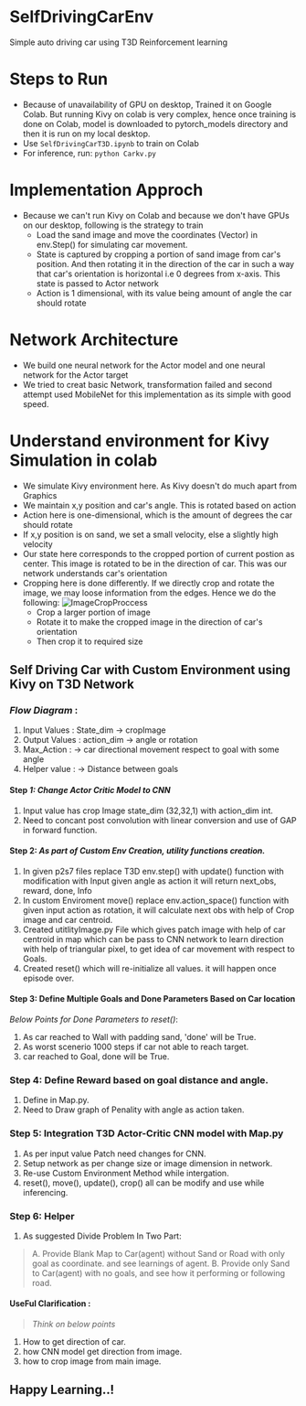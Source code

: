 #  SelfDrivingCarEnv
Simple auto driving car using T3D Reinforcement learning

# Steps to Run
* Because of unavailability of GPU on desktop, Trained it on Google Colab. But running Kivy on colab is very complex, hence once training is done on Colab, model is downloaded to pytorch_models directory and then it is run on my local desktop.
* Use `SelfDrivingCarT3D.ipynb` to train on Colab
* For inference, run: `python Carkv.py`

# Implementation Approch 
* Because we can't run Kivy on Colab and because we don't have GPUs on our desktop, following is the strategy to train
  * Load the sand image and move the coordinates (Vector) in env.Step() for simulating car movement.
  * State is captured by cropping a portion of sand image from car's position. And then rotating it in the direction of the car in such a way that car's orientation is horizontal i.e 0 degrees from x-axis. This state is passed to Actor network
  * Action is 1 dimensional, with its value being amount of angle the car should rotate

# Network Architecture
* We build one neural network for the Actor model and one neural network for the Actor target
* We tried to creat basic Network, transformation failed and second attempt used MobileNet for this implementation as its simple with good speed.

# Understand environment for Kivy Simulation in colab
* We simulate Kivy environment here. As Kivy doesn't do much apart from Graphics
* We maintain x,y position and car's angle. This is rotated based on action
* Action here is one-dimensional, which is the amount of degrees the car should rotate
* If x,y position is on sand, we set a small velocity, else a slightly high velocity
* Our state here corresponds to the cropped portion of current postion as center. This image is rotated to be in the direction of car. This was our network understands car's orientation
* Cropping here is done differently. If we directly crop and rotate the image, we may loose information from the edges. Hence we do the following:
  ![ImageCropProccess](images/croppedImage.png)
  * Crop a larger portion of image
  * Rotate it to make the cropped image in the direction of car's orientation
  * Then crop it to required size
  

## Self Driving Car with Custom Environment using Kivy on T3D Network
### *Flow Diagram* :
1. Input Values : State_dim -> cropImage
2. Output Values : action_dim -> angle or rotation
3. Max_Action : -> car directional movement respect to goal with some angle 
4. Helper value : -> Distance between goals

#### Step *1: Change Actor Critic Model to CNN*
1.  Input value has crop Image state_dim (32,32,1) with action_dim int.
2.  Need to concant post convolution with linear conversion and use of GAP in forward function.

#### Step 2: *As part of Custom Env Creation, utility functions creation.*
1.  In given p2s7 files replace T3D env.step() with update() function with modification with Input given angle as action it will return next_obs, reward, done, Info
2.  In custom Enviroment move() replace env.action_space() function with given input action as rotation, it will calculate next obs with help of Crop image and car centroid.
3. Created utitlityImage.py File which gives patch image with help of car centroid in map which can be pass to CNN network to learn direction with help of triangular pixel, to get idea of car movement with respect to Goals.
4. Created reset() which will re-initialize all values. it will happen once episode over. 

#### Step 3: Define Multiple Goals and Done Parameters Based on Car location
*Below Points for Done Parameters to reset()*: 
1. As car reached to Wall with padding sand, 'done' will be True.
2. As worst scenerio 1000 steps if car not able to reach target. 
3. car reached to Goal, done will be True.

### Step 4: Define Reward based on goal distance and angle.
1. Define in Map.py. 
2. Need to Draw graph of Penality with angle as action taken. 

### Step 5: Integration T3D Actor-Critic CNN model with Map.py
1. As per input value Patch need changes for CNN.
2. Setup network as per change size or image dimension in network.
3. Re-use Custom Environment Method while intergation.
4. reset(), move(), update(), crop() all can be modify and use while inferencing.

### Step 6: Helper
1. As suggested Divide Problem In Two Part:
>A. Provide Blank Map to Car(agent) without Sand or Road with only goal as coordinate. and see learnings of agent.
>B. Provide only Sand to Car(agent) with no goals, and see how it performing or following road.

#### UseFul Clarification :
> *Think on below points*
1. How to get direction of car.
2. how CNN model get direction from image.
3. how to crop image from main image.


## Happy Learning..!
